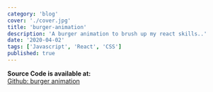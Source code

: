 ```yaml
---
category: 'blog'
cover: './cover.jpg'
title: 'burger-animation'
description: 'A burger animation to brush up my react skills..'
date: '2020-04-02'
tags: ['Javascript', 'React', 'CSS']
published: true
---
```


**Source Code is available at:**<br>
[Github: burger animation](https://github.com/Pusendra/burger-animation)

